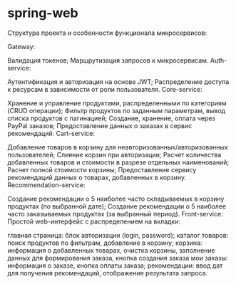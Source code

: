 # spring-web
Структура проекта и особенности функционала микросервисов:

Gateway:

Валидация токенов;
Маршрутизация запросов к микросервисам.
Auth-service:

Аутентификация и авторизация на основе JWT;
Распределение доступа к ресурсам в зависимости от роли пользователя.
Core-service:

Хранение и управление продуктами, распределенными по категориям (CRUD операции);
Фильтр продуктов по заданным параметрам, вывод списка продуктов с пагинацией;
Создание, хранение, оплата через PayPal заказов;
Предоставление данных о заказах в сервис рекомендаций.
Cart-service:

Добавление товаров в корзину для неавторизованных/авторизованных пользователей;
Слияние корзин при авторизации;
Расчет количества добавленных товаров и стоимости в разрезе отдельных наименований;
Расчет полной стоимости корзины;
Предоставление сервису рекомендаций данных о товарах, добавленных в корзину.
Recommendation-service:

Создание рекомендации о 5 наиболее часто складываемых в корзину продуктах (по выбранной дате);
Создание рекомендации о 5 наиболее часто заказываемых продуктах (за выбранный период).
Front-service: Простой web-интерфейс с распределением на вкладки:

главная страница: блок авторизации (login, password);
каталог товаров: поиск продуктов по фильтрам, добавление в корзину;
корзина: информация о добавленных товарах, очистка корзины, заполнение данных для формирования заказа, кнопка создания заказа
мои заказы: информация о заказе, кнопка оплаты заказа;
рекомендации: ввод дат для получения рекомендаций, отображение результата запроса.

